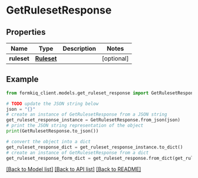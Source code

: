 # GetRulesetResponse


## Properties

Name | Type | Description | Notes
------------ | ------------- | ------------- | -------------
**ruleset** | [**Ruleset**](Ruleset.md) |  | [optional] 

## Example

```python
from formkiq_client.models.get_ruleset_response import GetRulesetResponse

# TODO update the JSON string below
json = "{}"
# create an instance of GetRulesetResponse from a JSON string
get_ruleset_response_instance = GetRulesetResponse.from_json(json)
# print the JSON string representation of the object
print(GetRulesetResponse.to_json())

# convert the object into a dict
get_ruleset_response_dict = get_ruleset_response_instance.to_dict()
# create an instance of GetRulesetResponse from a dict
get_ruleset_response_form_dict = get_ruleset_response.from_dict(get_ruleset_response_dict)
```
[[Back to Model list]](../README.md#documentation-for-models) [[Back to API list]](../README.md#documentation-for-api-endpoints) [[Back to README]](../README.md)



